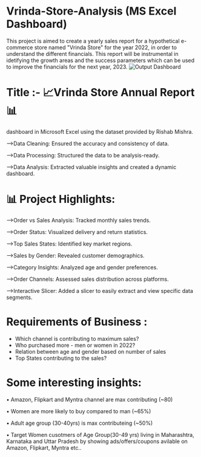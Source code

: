 # Vrinda-Store-Analysis (MS Excel Dashboard)

This project is aimed to create a yearly sales report for a hypothetical e-commerce store named "Vrinda Store" for the year 2022, in order to understand the different financials. This report will be instrumental in idetifying the growth areas and the success parameters which can be used to improve the financials for the next year, 2023.
![Output Dashboard](https://github.com/user-attachments/assets/51817301-a1ec-49bb-8c14-5da38c8f23eb)

# Title :- 📈Vrinda Store Annual Report 📊

dashboard in Microsoft Excel using the dataset provided by Rishab Mishra.

-->Data Cleaning: Ensured the accuracy and consistency of data.

-->Data Processing: Structured the data to be analysis-ready.

-->Data Analysis: Extracted valuable insights and created a dynamic dashboard.

# 📊 Project Highlights:
-->Order vs Sales Analysis: Tracked monthly sales trends.

-->Order Status: Visualized delivery and return statistics.

-->Top Sales States: Identified key market regions.

-->Sales by Gender: Revealed customer demographics.

-->Category Insights: Analyzed age and gender preferences.

-->Order Channels: Assessed sales distribution across platforms.

-->Interactive Slicer: Added a slicer to easily extract and view specific data segments.

# Requirements of Business :
* Which channel is contributing to maximum sales?
* Who purchased more - men or women in 2022?
* Relation between age and gender based on number of sales
* Top States contributing to the sales?

# Some interesting insights:

• Amazon, Flipkart and Myntra channel are max contributing (~80)

• Women are more likely to buy compared to man (~65%)

• Adult age group (30-40yrs) is max contributeing (~50%)

• Target Women cusotmers of Age Group(30-49 yrs) living in Maharashtra, Karnataka and Uttar Pradesh by showing ads/offers/coupons avilable on Amazon, Flipkart, Myntra etc..


